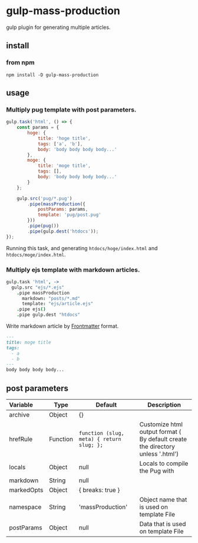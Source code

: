 gulp-mass-production
==============

gulp plugin for generating multiple articles.

## install

### from npm

```
npm install -D gulp-mass-production
```

## usage

### Multiply pug template with post parameters.

```javascript
gulp.task('html', () => {
    const params = {
        hoge: {
            title: 'hoge title',
            tags: ['a', 'b'],
            body: 'body body body body...'
        },
        moge: {
            title: 'moge title',
            tags: [],
            body: 'body body body body...'
        }
    };

    gulp.src('pug/*.pug')
        .pipe(massProduction({
            postParams: params,
            template: 'pug/post.pug'
        }))
        .pipe(pug())
        .pipe(gulp.dest('htdocs'));
});
```

Running this task, and generating `htdocs/hoge/index.html` and `htdocs/moge/index.html`.


### Multiply ejs template with markdown articles.

```coffeescript
gulp.task 'html', ->
  gulp.src "ejs/*.ejs"
    .pipe massProduction
      markdown: "posts/*.md"
      template: "ejs/article.ejs"
    .pipe ejs()
    .pipe gulp.dest "htdocs"
```

Write markdown article by [Frontmatter](https://middlemanapp.com/jp/basics/frontmatter/) format.

```markdown
---
title: moge title
tags:
  - a
  - b
---
body body body body...
```

## post parameters

| Variable | Type | Default | Description |
|:---------|------|---------|-------------|
| archive   | Object |{}||
| hrefRule   | Function | `function (slug, meta) { return slug; };` | Customize html output format ( By default create the directory unless '.html')|
| locals   | Object | null | Locals to compile the Pug with |  
| markdown   | String | null | |
| markedOpts   | Object | { breaks: true } |
| namespace   | String | 'massProduction' | Object name that is used on template File |
| postParams | Object | null | Data that is used on template File | 
